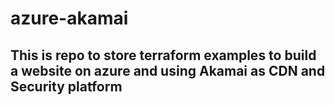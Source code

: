 # azure-akamai
## This is repo to store terraform examples to build a website on azure and using Akamai as CDN and Security platform
